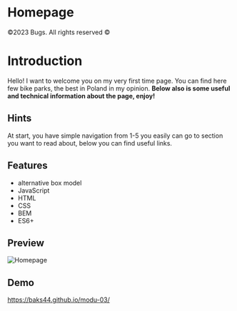 # Homepage
©2023 Bugs. All rights reserved ©
# Introduction
Hello! I want to welcome you on my very first time page. You can find here few bike parks, the best in Poland in my opinion. **Below also is some useful and technical information about the page, enjoy!**

## Hints
At start, you have simple navigation from 1-5 you easily can go to section you want to read about, below you can find useful links.

## Features
- alternative box model
- JavaScript
- HTML
- CSS
- BEM
- ES6+

## Preview
![Homepage](https://github.com/Baks44/modu-03/blob/main/image/preview.gif?raw=true)

## Demo
https://baks44.github.io/modu-03/
